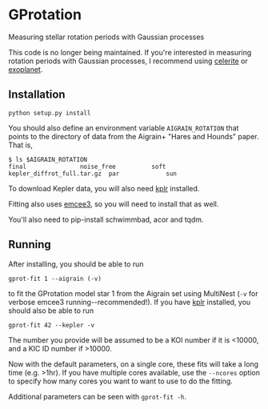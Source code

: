 # GProtation
Measuring stellar rotation periods with Gaussian processes

This code is no longer being maintained. If you're interested in measuring rotation periods with Gaussian processes, I 
recommend using [celerite](https://celerite.readthedocs.io/en/latest/?badge=latest) or 
[exoplanet](https://exoplanet.readthedocs.io/en/stable/).

Installation
----------

    python setup.py install

You should also define an environment variable `AIGRAIN_ROTATION` that
points to the directory of data from the Aigrain+ "Hares and Hounds" paper.
That is,

    $ ls $AIGRAIN_ROTATION
    final               noise_free          soft
    kepler_diffrot_full.tar.gz  par             sun

To download Kepler data, you will also need [kplr](http://dan.iel.fm/kplr)
installed.

Fitting also uses [emcee3](https://github.com/dfm/emcee3), so you will need
to install that as well.

You'll also need to pip-install schwimmbad, acor and tqdm.

Running
--------
After installing, you should be able to run

    gprot-fit 1 --aigrain (-v)

to fit the GProtation model star 1 from the Aigrain set using MultiNest (`-v` for
verbose emcee3 running--recommended!).  If you have [kplr](http://dan.iel.fm/kplr) installed, you should also be able to run

    gprot-fit 42 --kepler -v

The number you provide will be assumed to be a KOI number if it is <10000, and a KIC
ID number if >10000.

Now with the default parameters, on a single core, these fits will take a long time
(e.g. >1hr).  If you have multiple cores available, use the `--ncores`
option to specify how many cores you want to want to use to do the fitting.

Additional parameters can be seen with `gprot-fit -h`.
